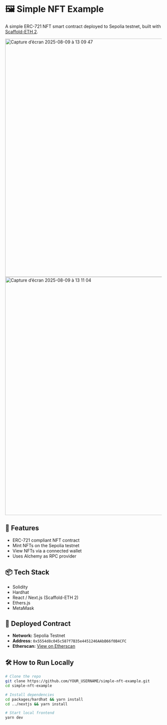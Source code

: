 # 🖼 Simple NFT Example

A simple ERC-721 NFT smart contract deployed to Sepolia testnet, built with [Scaffold-ETH 2](https://github.com/scaffold-eth/scaffold-eth-2).

<img width="1326" height="765" alt="Capture d’écran 2025-08-09 à 13 09 47" src="https://github.com/user-attachments/assets/1ae5f67f-3572-47ab-b0c6-77921b5a5e84" />

<img width="1431" height="765" alt="Capture d’écran 2025-08-09 à 13 11 04" src="https://github.com/user-attachments/assets/7bd31bc5-1637-47a7-8635-b5ef8256a5ca" />

## 🚀 Features
- ERC-721 compliant NFT contract
- Mint NFTs on the Sepolia testnet
- View NFTs via a connected wallet
- Uses Alchemy as RPC provider

## 📦 Tech Stack
- Solidity
- Hardhat
- React / Next.js (Scaffold-ETH 2)
- Ethers.js
- MetaMask

## 🔗 Deployed Contract
- **Network:** Sepolia Testnet
- **Address:** `0x5554d8c045c587f7B35e4451246AAbB66f0B4CFC`  
- **Etherscan:** [View on Etherscan](https://sepolia.etherscan.io/address/0x5554d8c045c587f7B35e4451246AAbB66f0B4CFC)

## 🛠 How to Run Locally
```bash
# Clone the repo
git clone https://github.com/YOUR_USERNAME/simple-nft-example.git
cd simple-nft-example

# Install dependencies
cd packages/hardhat && yarn install
cd ../nextjs && yarn install

# Start local frontend
yarn dev

